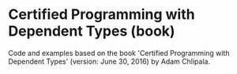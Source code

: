 # Certified Programming with Dependent Types (book)

Code and examples based on the book 'Certified Programming with Dependent Types' (version: June 30, 2016) by Adam Chlipala.


